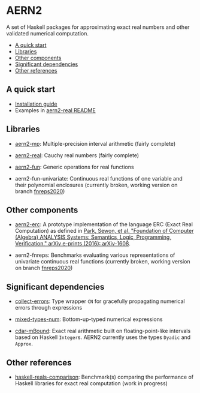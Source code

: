 # AERN2 <!-- omit in toc -->

A set of Haskell packages for approximating exact real numbers and other validated numerical computation.

- [A quick start](#a-quick-start)
- [Libraries](#libraries)
- [Other components](#other-components)
- [Significant dependencies](#significant-dependencies)
- [Other references](#other-references)

## A quick start

- [Installation guide](docs/install.md)
- Examples in [aern2-real README](aern2-real/README.md)

## Libraries

- [aern2-mp](aern2-mp):
  Multiple-precision interval arithmetic (fairly complete)

- [aern2-real](aern2-real):
  Cauchy real numbers (fairly complete)
- [aern2-fun](aern2-fun):
  Generic operations for real functions
- aern2-fun-univariate:
  Continuous real functions of one variable and their polynomial enclosures (currently broken, working version on branch [fnreps2020](https://github.com/michalkonecny/aern2/tree/fnreps2020/aern2-fun))

## Other components

- [aern2-erc](aern2-erc):
  A prototype implementation of the language ERC (Exact Real Computation) as defined in [Park, Sewon, et al. "Foundation of Computer (Algebra) ANALYSIS Systems: Semantics, Logic, Programming, Verification." arXiv e-prints (2016): arXiv-1608](https://arxiv.org/abs/1608.05787).
  
- aern2-fnreps:
  Benchmarks evaluating various representations of univariate continuous real functions (currently broken, working version on branch [fnreps2020](https://github.com/michalkonecny/aern2/tree/fnreps2020/aern2-fnreps))

## Significant dependencies

- [collect-errors](https://hackage.haskell.org/package/collect-errors):
  Type wrapper `CN` for gracefully propagating numerical errors through expressions

- [mixed-types-num](https://hackage.haskell.org/package/mixed-types-num):
  Bottom-up-typed numerical expressions

- [cdar-mBound](https://hackage.haskell.org/package/cdar-mBound):
  Exact real arithmetic built on floating-point-like intervals based on Haskell `Integer`s.  AERN2 currently uses the types `Dyadic` and `Approx`.

## Other references

- [haskell-reals-comparison](https://github.com/michalkonecny/haskell-reals-comparison):
    Benchmark(s) comparing the performance of Haskell libraries for exact real computation (work in progress)
